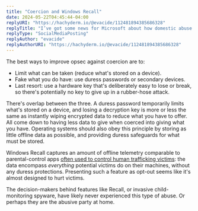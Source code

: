 ```yaml
---
title: "Coercion and Windows Recall"
date: 2024-05-22T04:45:44-04:00
replyURI: "https://hachyderm.io/@evacide/112481894385686328"
replyTitle: "I’ve got some news for Microsoft about how domestic abuse works."
replyType: "SocialMediaPosting"
replyAuthor: "evacide"
replyAuthorURI: "https://hachyderm.io/@evacide/112481894385686328"
---
```

The best ways to improve opsec against coercion are to:

- Limit what can be taken (reduce what's stored on a device).
- Fake what you do have: use duress passwords or secondary devices.
- Last resort: use a hardware key that's deliberately easy to lose or break, so there's potentially no key to give up in a rubber-hose attack.

There's overlap between the three. A duress password temporarily limits what's stored on a device, and losing a decryption key is more or less the same as instantly wiping encrypted data to reduce what you have to offer. All come down to having less data to give when coerced into giving what you have. Operating systems should also obey this principle by storing as little offline data as possible, and providing duress safeguards for what must be stored.

Windows Recall captures an amount of offline telemetry comparable to parental-control apps [often used to control human trafficking victims](https://www.forbes.com/sites/thomasbrewster/2023/04/06/sex-traffickers-use-parenting-apps-like-life360-to-spy-on-victims/): the data encompass _everything_ potential victims do on their machines, without any duress protections. Presenting such a feature as opt-out seems like it's almost designed to hurt victims.

The decision-makers behind features like Recall, or invasive child-monitoring spyware, have likely never experienced this type of abuse. Or perhaps they are the abusive party at home.

